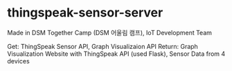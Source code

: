 # thingspeak-sensor-server

Made in DSM Together Camp (DSM 어울림 캠프), IoT Development Team

Get: ThingSpeak Sensor API, Graph Visualizaion API
Return: Graph Visualization Website with ThingSpeak API (used Flask), Sensor Data from 4 devices

